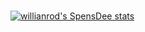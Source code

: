 ###
[![willianrod's SpensDee stats](https://github-readme-stats.vercel.app/api/wakatime?username=willianrod)](https://github.com/SpensDee/github-readme-stats)
